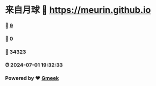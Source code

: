 # 来自月球 :link: https://meurin.github.io 
### :page_facing_up: [9](https://meurin.github.io/tag.html) 
### :speech_balloon: 0 
### :hibiscus: 34323 
### :alarm_clock: 2024-07-01 19:32:33 
### Powered by :heart: [Gmeek](https://github.com/Meekdai/Gmeek)
